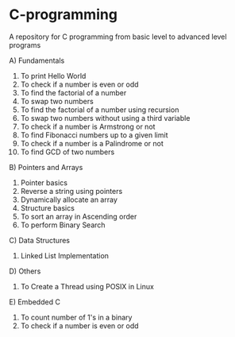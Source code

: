 # C-programming
A repository for C programming from basic level to advanced level programs

A) Fundamentals
   1) To print Hello World
   2) To check if a number is even or odd
   3) To find the factorial of a number
   4) To swap two numbers
   5) To find the factorial of a number using recursion
   6) To swap two numbers without using a third variable
   7) To check if a number is Armstrong or not
   8) To find Fibonacci numbers up to a given limit
   9) To check if a number is a Palindrome or not
   10) To find GCD of two numbers

B) Pointers and Arrays
   1) Pointer basics
   2) Reverse a string using pointers
   3) Dynamically allocate an array
   4) Structure basics
   5) To sort an array in Ascending order
   6) To perform Binary Search

C) Data Structures
   1) Linked List Implementation 

D) Others
   1) To Create a Thread using POSIX in Linux

E) Embedded C
   1) To count number of 1's in a binary
   2) To check if a number is even or odd

